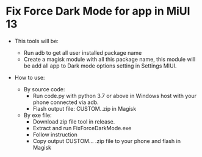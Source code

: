 # Fix Force Dark Mode for app in MiUI 13

- This tools will be:
  - Run adb to get all user installed package name
  - Create a magisk module with all this package name, this module will be add all app to Dark mode options setting in Settings MIUI.

- How to use:
  - By source code:
    - Run code.py with python 3.7 or above in Windows host with your phone connected via adb.
    - Flash output file: CUSTOM..zip in Magisk
  - By exe file:
    - Download zip file tool in release.
    - Extract and run FixForceDarkMode.exe
    - Follow instruction
    - Copy output CUSTOM... .zip file to your phone and flash in Magisk